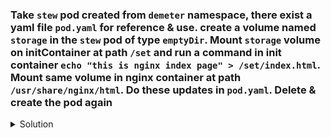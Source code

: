 ### Take `stew` pod created from `demeter` namespace, there exist a yaml file `pod.yaml` for reference & use. create a volume named `storage` in the `stew` pod of type `emptyDir`. Mount `storage` volume on initContainer at path `/set` and run a command in init container `echo "this is nginx index page" > /set/index.html`. Mount same volume in nginx container at path `/usr/share/nginx/html`. Do these updates in `pod.yaml`. Delete & create the pod again

<details><summary>Solution</summary>
<p>

```bash
# generate your own yaml file to edit with
k get po stew -n demeter -o yaml > pod.yaml


apiVersion: v1
kind: Pod
metadata:
  creationTimestamp: null
  labels:
    run: stew
  name: stew
  namespace: demeter
spec:
  initContainers:
    - image: busybox
      name: setup
      command: ["sh","-c","echo 'this is nginx index page' > /set/index.html"]
      volumeMounts:
        - name: storage
          mountPath: /set
  containers:
  - image: nginx
    name: serve
    volumeMounts:
      - name: storage
        mountPath: /usr/share/nginx/html
  dnsPolicy: ClusterFirst
  restartPolicy: Always
  volumes:
    - name: storage
      emptyDir: {}
status: {}
```

</p>
</details>